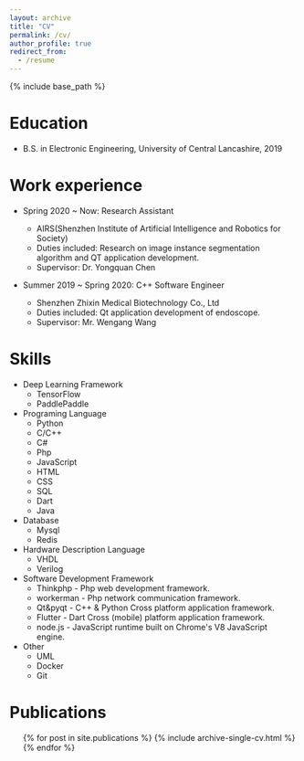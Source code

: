 ```yaml
---
layout: archive
title: "CV"
permalink: /cv/
author_profile: true
redirect_from:
  - /resume
---
```


{% include base_path %}

Education
======
* B.S. in Electronic Engineering, University of Central Lancashire, 2019

Work experience
======
* Spring 2020 ~ Now: Research Assistant
  * AIRS(Shenzhen Institute of Artificial Intelligence and Robotics for Society)
  * Duties included: Research on image instance segmentation algorithm and QT application development.
  * Supervisor: Dr. Yongquan Chen

* Summer 2019 ~ Spring 2020: C++ Software Engineer
  * Shenzhen Zhixin Medical Biotechnology Co., Ltd
  * Duties included: Qt application development of endoscope.
  * Supervisor: Mr. Wengang Wang
  
  
Skills
======
* Deep Learning Framework
  * TensorFlow
  * PaddlePaddle
* Programing Language
  * Python
  * C/C++
  * C#
  * Php
  * JavaScript
  * HTML
  * CSS
  * SQL
  * Dart
  * Java
* Database
  * Mysql
  * Redis
* Hardware Description Language
  * VHDL
  * Verilog
* Software Development Framework
  * Thinkphp - Php web development framework.
  * workerman - Php network communication framework.
  * Qt&pyqt - C++ & Python Cross platform application framework.
  * Flutter - Dart Cross (mobile) platform application framework.
  * node.js - JavaScript runtime built on Chrome's V8 JavaScript engine. 
* Other
  * UML
  * Docker
  * Git

Publications
======
  <ul>{% for post in site.publications %}
    {% include archive-single-cv.html %}
  {% endfor %}</ul>
  
